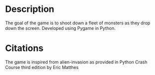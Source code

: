 # Description
The goal of the game is to shoot down a fleet of monsters as they drop down the screen. Developed using Pygame in Python. 


# Citations
The game is inspired from alien-invasion as provided in Python Crash Course third edition by Eric Matthes
